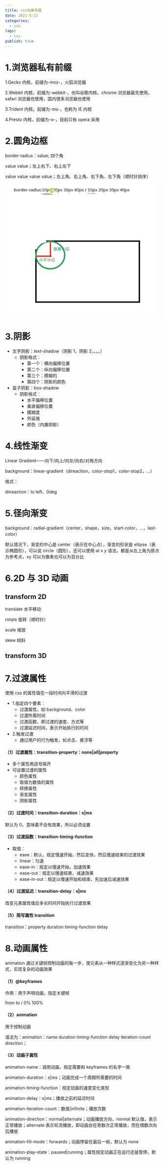 ```yaml
---
title: css动画专题
date: 2021-5-22
categories:
  - css
tags:
  - css
publish: true
---
```


<!-- more -->

# 1.浏览器私有前缀

1.Gecko 内核，前缀为-moz-，火狐浏览器

2.Webkit 内核，前缀为-webkit-，也叫谷歌内核，chrome 浏览器最先使用，safari 浏览器也使用，国内很多浏览器也使用

3.Trident 内核，前缀为-ms-，也称为 IE 内核

4.Presto 内核，前缀为-o-，目前只有 opera 采用

# 2.圆角边框

border-radius：value; 四个角

value value；左上右下、右上左下

value value value value；左上角、右上角、右下角、左下角（顺时针排序）

![](./image-20210721093018227.png)

# 3.阴影

- 文字阴影：text-shadow（阴影 1，阴影 2，。。。）
  - 阴影格式：
    - 第一个：横向偏移位置
    - 第二个：纵向偏移位置
    - 第三个：模糊的
    - 第四个：阴影的颜色
- 盒子阴影：box-shadow
  - 阴影格式：
    - 水平偏移位置
    - 垂直偏移位置
    - 模糊度
    - 外延值
    - 颜色（内置阴影）

# 4.线性渐变

Linear Gradient——向下/向上/向左/向右/对角方向

background：linear-gradient（direaction，color-stop1，color-stop2，...）

格式：

diireaction：to left、0deg

# 5.径向渐变

background：radial-gradient（center，shape，size，start-color，...，last-color）

默认情况下，渐变的中心是 center（表示在中心点），渐变的形状是 ellipse（表示椭圆形），可以说 circle（圆形），还可以使用 at x y 语法，都是从左上角为原点为参考点，xy 可以为像素也可以为百分比

# 6.2D 与 3D 动画

## transform 2D

translate 水平移动

rotate 旋转（顺时针）

scale 缩放

skew 倾斜

## transform 3D

# 7.过渡属性

使用 css 的属性值在一段时间内平滑的过渡

- 1.指定四个要素：
  - 过渡属性，如 background、color
  - 过渡所需时间
  - 过渡函数，即过渡的速度、方式等
  - 过渡延迟时间，表示开始执行的时间
- 2.触发过渡
  - 通过用户的行为触发，如点击、悬浮等

#### （1）过渡属性：transition-property：none|all|property

- 多个属性用逗号隔开
- 可设置过渡的属性
  - 颜色属性
  - 取值为数值的属性
  - 转换属性
  - 渐变属性
  - 阴影属性

#### （2）过渡时间：transition-duration：s|ms

默认为 0，意味着不会有效果，所以必须设置

#### （3）过渡函数：transition-timing-function

- 取值：
  - ease：默认，规定慢速开始，然后变快，然后慢速结束的过渡效果
  - linear：匀速
  - ease-in：规定以慢速开始，加速效果
  - ease-out：规定以慢速结束，减速效果
  - ease-in-out：规定以慢速开始和结束，先加速后减速效果

#### （4）过渡延迟：transition-delay：s|ms

改变元素属性值后多长时间开始执行过渡效果

#### （5）简写属性 transition

transition：property duration timing-function delay

# 8.动画属性

animation 通过关键帧控制动画的每一步，使元素从一种样式逐渐变化为另一种样式，实现复杂的动画效果

#### （1）@keyframes

作用：用于声明动画，指定关键帧

from to / 0% 100%

#### （2）animation

用于控制动画

语法为：animation：name duration timing-function delay iteration-count direction；

#### （3）动画子属性

animation-name：调用动画，规定需要和 keyframes 的名字一致

animation-duration：s|ms；动画完成一个周期所需要的时间

animation-timing-function：规定动画的速度变化类型

animation-delay：s|ms；播放之前的延迟时间

animation-iteration-count：数值|infinite；播放次数

animation-direction：normal|alternate；动画播放方向，normal 默认值，表示正常播放；alternate 表示轮流播放，即动画会在奇数次正常播放，而在偶数次向后播放

animation-fill-mode：forwards；动画停留在最后一帧，默认为 none

animation-play-state：paused|running；属性规定动画正在运行还是暂停，默认为 running
